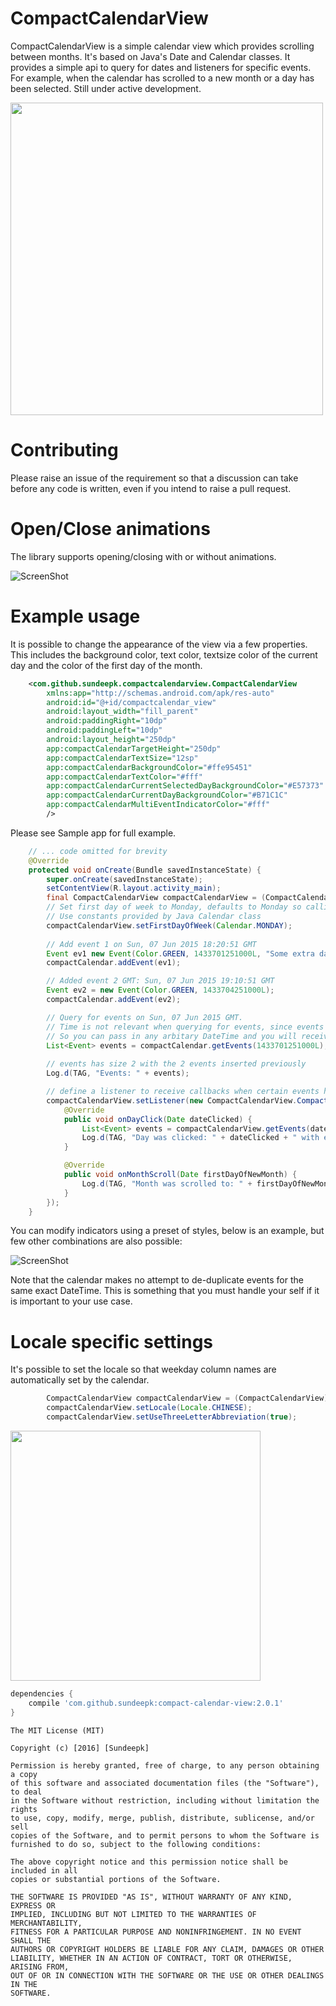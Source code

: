 # CompactCalendarView
CompactCalendarView is a simple calendar view which provides scrolling between months. It's based on Java's Date and Calendar classes. It provides a simple api to query for dates and listeners for specific events.  For example, when the calendar has scrolled to a new month or a day has been selected.
Still under active development.

<img src="https://github.com/SundeepK/CompactCalendarView/blob/master/images/compact-calendar-view-example-multi-events.png" width="500">

# Contributing  
Please raise an issue of the requirement so that a discussion can take before any code is written, even if you intend to raise a pull request.

# Open/Close animations
The library supports opening/closing with or without animations. 

![ScreenShot](https://github.com/SundeepK/CompactCalendarView/blob/master/images/compact_calendar_animation.gif)

# Example usage
It is possible to change the appearance of the view via a few properties. This includes the background color, text color, textsize color of the current day and the color of the first day of the month.

```xml
    <com.github.sundeepk.compactcalendarview.CompactCalendarView
        xmlns:app="http://schemas.android.com/apk/res-auto"
        android:id="@+id/compactcalendar_view"
        android:layout_width="fill_parent"
        android:paddingRight="10dp"
        android:paddingLeft="10dp"
        android:layout_height="250dp"
        app:compactCalendarTargetHeight="250dp"
        app:compactCalendarTextSize="12sp"
        app:compactCalendarBackgroundColor="#ffe95451"
        app:compactCalendarTextColor="#fff"
        app:compactCalendarCurrentSelectedDayBackgroundColor="#E57373"
        app:compactCalendarCurrentDayBackgroundColor="#B71C1C"
        app:compactCalendarMultiEventIndicatorColor="#fff"
        />

```

Please see Sample app for full example.

```java
    // ... code omitted for brevity         
    @Override
    protected void onCreate(Bundle savedInstanceState) {
        super.onCreate(savedInstanceState);
        setContentView(R.layout.activity_main);
        final CompactCalendarView compactCalendarView = (CompactCalendarView) findViewById(R.id.compactcalendar_view);
        // Set first day of week to Monday, defaults to Monday so calling setFirstDayOfWeek is not necessary
        // Use constants provided by Java Calendar class
        compactCalendarView.setFirstDayOfWeek(Calendar.MONDAY);
       
        // Add event 1 on Sun, 07 Jun 2015 18:20:51 GMT
        Event ev1 new Event(Color.GREEN, 1433701251000L, "Some extra data that I want to store.");
        compactCalendar.addEvent(ev1);

        // Added event 2 GMT: Sun, 07 Jun 2015 19:10:51 GMT
        Event ev2 = new Event(Color.GREEN, 1433704251000L);
        compactCalendar.addEvent(ev2);

        // Query for events on Sun, 07 Jun 2015 GMT. 
        // Time is not relevant when querying for events, since events are returned by day. 
        // So you can pass in any arbitary DateTime and you will receive all events for that day.
        List<Event> events = compactCalendar.getEvents(1433701251000L); // can also take a Date object
        
        // events has size 2 with the 2 events inserted previously
        Log.d(TAG, "Events: " + events);

        // define a listener to receive callbacks when certain events happen.
        compactCalendarView.setListener(new CompactCalendarView.CompactCalendarViewListener() {
            @Override
            public void onDayClick(Date dateClicked) {
                List<Event> events = compactCalendarView.getEvents(dateClicked);
                Log.d(TAG, "Day was clicked: " + dateClicked + " with events " + events);
            }

            @Override
            public void onMonthScroll(Date firstDayOfNewMonth) {
                Log.d(TAG, "Month was scrolled to: " + firstDayOfNewMonth);
            }
        });
    }

```

You can modify indicators using a preset of styles, below is an example, but few other combinations are also possible:

![ScreenShot](https://github.com/SundeepK/CompactCalendarView/blob/master/images/compact-calendar-customised-indicators.png)

Note that the calendar makes no attempt to de-duplicate events for the same exact DateTime. This is something that you must handle your self if it is important to your use case.

# Locale specific settings
It's possible to set the locale so that weekday column names are automatically set by the calendar.
```java
        CompactCalendarView compactCalendarView = (CompactCalendarView) findViewById(R.id.compactcalendar_view);
        compactCalendarView.setLocale(Locale.CHINESE);
        compactCalendarView.setUseThreeLetterAbbreviation(true);
```

<img src="https://github.com/SundeepK/CompactCalendarView/blob/master/images/chinese-locale-daynames.png" width="400">

```gradle
dependencies {
    compile 'com.github.sundeepk:compact-calendar-view:2.0.1'
}

```

```
The MIT License (MIT)

Copyright (c) [2016] [Sundeepk]

Permission is hereby granted, free of charge, to any person obtaining a copy
of this software and associated documentation files (the "Software"), to deal
in the Software without restriction, including without limitation the rights
to use, copy, modify, merge, publish, distribute, sublicense, and/or sell
copies of the Software, and to permit persons to whom the Software is
furnished to do so, subject to the following conditions:

The above copyright notice and this permission notice shall be included in all
copies or substantial portions of the Software.

THE SOFTWARE IS PROVIDED "AS IS", WITHOUT WARRANTY OF ANY KIND, EXPRESS OR
IMPLIED, INCLUDING BUT NOT LIMITED TO THE WARRANTIES OF MERCHANTABILITY,
FITNESS FOR A PARTICULAR PURPOSE AND NONINFRINGEMENT. IN NO EVENT SHALL THE
AUTHORS OR COPYRIGHT HOLDERS BE LIABLE FOR ANY CLAIM, DAMAGES OR OTHER
LIABILITY, WHETHER IN AN ACTION OF CONTRACT, TORT OR OTHERWISE, ARISING FROM,
OUT OF OR IN CONNECTION WITH THE SOFTWARE OR THE USE OR OTHER DEALINGS IN THE
SOFTWARE.
```

